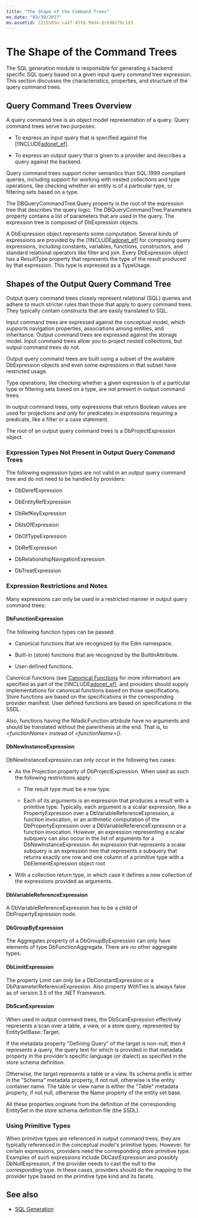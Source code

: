 ```yaml
---
title: "The Shape of the Command Trees"
ms.date: "03/30/2017"
ms.assetid: 2215585e-ca47-45f8-98d4-8cb982f8c1d3
---
```


# The Shape of the Command Trees

The SQL generation module is responsible for generating a backend specific SQL query based on a given input query command tree expression. This section discusses the characteristics, properties, and structure of the query command trees.

## Query Command Trees Overview

A query command tree is an object model representation of a query. Query command trees serve two purposes:

- To express an input query that is specified against the [!INCLUDE[adonet_ef](../../../../../includes/adonet-ef-md.md)].

- To express an output query that is given to a provider and describes a query against the backend.

Query command trees support richer semantics than SQL:1999 compliant queries, including support for working with nested collections and type operations, like checking whether an entity is of a particular type, or filtering sets based on a type.

The DBQueryCommandTree.Query property is the root of the expression tree that describes the query logic. The DBQueryCommandTree.Parameters property contains a list of parameters that are used in the query. The expression tree is composed of DbExpression objects.

A DbExpression object represents some computation. Several kinds of expressions are provided by the [!INCLUDE[adonet_ef](../../../../../includes/adonet-ef-md.md)] for composing query expressions, including constants, variables, functions, constructors, and standard relational operators like filter and join. Every DbExpression object has a ResultType property that represents the type of the result produced by that expression. This type is expressed as a TypeUsage.

## Shapes of the Output Query Command Tree

Output query command trees closely represent relational (SQL) queries and adhere to much stricter rules than those that apply to query command trees. They typically contain constructs that are easily translated to SQL.

Input command trees are expressed against the conceptual model, which supports navigation properties, associations among entities, and inheritance. Output command trees are expressed against the storage model. Input command trees allow you to project nested collections, but output command trees do not.

Output query command trees are built using a subset of the available DbExpression objects and even some expressions in that subset have restricted usage.

Type operations, like checking whether a given expression is of a particular type or filtering sets based on a type, are not present in output command trees.

In output command trees, only expressions that return Boolean values are used for projections and only for predicates in expressions requiring a predicate, like a filter or a case statement.

The root of an output query command trees is a DbProjectExpression object.

### Expression Types Not Present in Output Query Command Trees

The following expression types are not valid in an output query command tree and do not need to be handled by providers:

- DbDerefExpression

- DbEntityRefExpression

- DbRefKeyExpression

- DbIsOfExpression

- DbOfTypeExpression

- DbRefExpression

- DbRelationshipNavigationExpression

- DbTreatExpression

### Expression Restrictions and Notes

Many expressions can only be used in a restricted manner in output query command trees:

#### DbFunctionExpression

The following function types can be passed:

- Canonical functions that are recognized by the Edm namespace.

- Built-in (store) functions that are recognized by the BuiltInAttribute.

- User-defined functions.

Canonical functions (see [Canonical Functions](../../../../../docs/framework/data/adonet/ef/language-reference/canonical-functions.md) for more information) are specified as part of the [!INCLUDE[adonet_ef](../../../../../includes/adonet-ef-md.md)], and providers should supply implementations for canonical functions based on those specifications. Store functions are based on the specifications in the corresponding provider manifest. User defined functions are based on specifications in the SSDL.

Also, functions having the NiladicFunction attribute have no arguments and should be translated without the parenthesis at the end.  That is, to *\<functionName>* instead of *\<functionName>()*.

#### DbNewInstanceExpression

DbNewInstanceExpression can only occur in the following two cases:

- As the Projection property of DbProjectExpression.  When used as such the following restrictions apply:

  - The result type must be a row type.

  - Each of its arguments is an expression that produces a result with a primitive type. Typically, each argument is a scalar expression, like a PropertyExpression over a DbVariableReferenceExpression, a function invocation, or an arithmetic computation of the DbPropertyExpression over a DbVariableReferenceExpression or a function invocation. However, an expression representing a scalar subquery can also occur in the list of arguments for a DbNewInstanceExpression. An expression that represents a scalar subquery is an expression tree that represents a subquery that returns exactly one row and one column of a primitive type with a DbElementExpression object root

- With a collection return type, in which case it defines a new collection of the expressions provided as arguments.

#### DbVariableReferenceExpression

A DbVariableReferenceExpression has to be a child of DbPropertyExpression node.

#### DbGroupByExpression

The Aggregates property of a DbGroupByExpression can only have elements of type DbFunctionAggregate. There are no other aggregate types.

#### DbLimitExpression

The property Limit can only be a DbConstantExpression or a DbParameterReferenceExpression. Also property WithTies is always false as of version 3.5 of the .NET Framework.

#### DbScanExpression

When used in output command trees, the DbScanExpression effectively represents a scan over a table, a view, or a store query, represented by EntitySetBase::Target.

If the metadata property "Defining Query" of the target is non-null, then it represents a query, the query text for which is provided in that metadata property in the provider’s specific language (or dialect) as specified in the store schema definition.

Otherwise, the target represents a table or a view. Its schema prefix is either in the "Schema" metadata property, if not null, otherwise is the entity container name.  The table or view name is either the "Table" metadata property, if not null, otherwise the Name property of the entity set base.

All these properties originate from the definition of the corresponding EntitySet in the store schema definition file (the SSDL).

### Using Primitive Types

When primitive types are referenced in output command trees, they are typically referenced in the conceptual model's primitive types. However, for certain expressions, providers need the corresponding store primitive type. Examples of such expressions include DbCastExpression and possibly DbNullExpression, if the provider needs to cast the null to the corresponding type. In these cases, providers should do the mapping to the provider type based on the primitive type kind and its facets.

## See also

- [SQL Generation](../../../../../docs/framework/data/adonet/ef/sql-generation.md)
